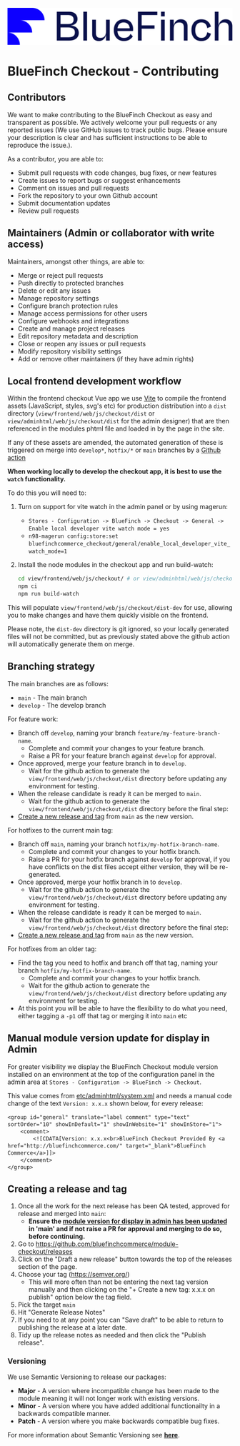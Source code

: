 ![BlueFinch Checkout](../assets/logo.svg)

# BlueFinch Checkout - Contributing

## Contributors

We want to make contributing to the BlueFinch Checkout as easy and transparent as possible. We actively welcome your pull requests or any reported issues (We use GitHub issues to track public bugs. Please ensure your description is clear and has sufficient instructions to be able to reproduce the issue.).

As a contributor, you are able to:
- Submit pull requests with code changes, bug fixes, or new features
- Create issues to report bugs or suggest enhancements
- Comment on issues and pull requests
- Fork the repository to your own Github account
- Submit documentation updates
- Review pull requests

## Maintainers (Admin or collaborator with write access)

Maintainers, amongst other things, are able to:
- Merge or reject pull requests
- Push directly to protected branches
- Delete or edit any issues
- Manage repository settings
- Configure branch protection rules
- Manage access permissions for other users
- Configure webhooks and integrations
- Create and manage project releases
- Edit repository metadata and description
- Close or reopen any issues or pull requests
- Modify repository visibility settings
- Add or remove other maintainers (if they have admin rights)

## Local frontend development workflow

Within the frontend checkout Vue app we use [Vite](https://vite.dev/) to compile the frontend assets (JavaScript, styles, svg's etc) for production distribution into a `dist` directory (`view/frontend/web/js/checkout/dist` or `view/adminhtml/web/js/checkout/dist` for the admin designer) that are then referenced in the modules phtml file and loaded in by the page in the site.

If any of these assets are amended, the automated generation of these is triggered on merge into `develop*`, `hotfix/*` or `main` branches by a [ Github action](.github/workflows/generate-dist.yml)

**When working locally to develop the checkout app, it is best to use the `watch` functionality.**

To do this you will need to:
1. Turn on support for vite watch in the admin panel or by using magerun:
    - `Stores - Configuration -> BlueFinch -> Checkout -> General -> Enable local developer vite watch mode = yes`
    - `n98-magerun config:store:set bluefinchcommerce_checkout/general/enable_local_developer_vite_watch_mode=1`

2. Install the node modules in the checkout app and run build-watch:
    ```bash
    cd view/frontend/web/js/checkout/ # or view/adminhtml/web/js/checkout/
    npm ci
    npm run build-watch
    ```

This will populate `view/frontend/web/js/checkout/dist-dev` for use, allowing you to make changes and have them quickly visible on the frontend.

Please note, the `dist-dev` directory is git ignored, so your locally generated files will not be committed, but as previously stated above the github action will automatically generate them on merge.

## Branching strategy

The main branches are as follows:

- `main` - The main branch
- `develop` - The develop branch

For feature work:
- Branch off `develop`, naming your branch `feature/my-feature-branch-name`.
    - Complete and commit your changes to your feature branch.
    - Raise a PR for your feature branch against `develop` for approval.
- Once approved, merge your feature branch in to `develop`.
    - Wait for the github action to generate the `view/frontend/web/js/checkout/dist` directory before updating any environment for testing.
- When the release candidate is ready it can be merged to `main`.
    - Wait for the github action to generate the `view/frontend/web/js/checkout/dist` directory before the final step:
- [Create a new release and tag](#creating-a-release-and-tag) from `main` as the new version.

For hotfixes to the current main tag:
- Branch off `main`, naming your branch `hotfix/my-hotfix-branch-name`.
    - Complete and commit your changes to your hotfix branch.
    - Raise a PR for your hotfix branch against `develop` for approval, if you have conflicts on the dist files accept either version, they will be re-generated.
- Once approved, merge your hotfix branch in to `develop`.
    - Wait for the github action to generate the `view/frontend/web/js/checkout/dist` directory before updating any environment for testing.
- When the release candidate is ready it can be merged to `main`.
    - Wait for the github action to generate the `view/frontend/web/js/checkout/dist` directory before the final step:
- [Create a new release and tag](#creating-a-release-and-tag) from `main` as the new version.

For hotfixes from an older tag:
- Find the tag you need to hotfix and branch off that tag, naming your branch `hotfix/my-hotfix-branch-name`.
    - Complete and commit your changes to your hotfix branch.
    - Wait for the github action to generate the `view/frontend/web/js/checkout/dist` directory before updating any environment for testing.
- At this point you will be able to have the flexibility to do what you need, either tagging a `-p1` off that tag or merging it into `main` etc

## Manual module version update for display in Admin

For greater visibility we display the BlueFinch Checkout module version installed on an environment at the top of the configuration panel in the admin area at `Stores - Configuration -> BlueFinch -> Checkout`.

This value comes from [etc/adminhtml/system.xml](../etc/adminhtml/system.xml) and needs a manual code change of the text `Version: x.x.x` shown below, for every release:
```
<group id="general" translate="label comment" type="text" sortOrder="10" showInDefault="1" showInWebsite="1" showInStore="1">
    <comment>
        <![CDATA[Version: x.x.x<br>BlueFinch Checkout Provided By <a href="http://bluefinchcommerce.com/" target="_blank">BlueFinch Commerce</a>]]>
    </comment>
</group>
```

## Creating a release and tag

1. Once all the work for the next release has been QA tested, approved for release and merged into `main`:
    - **Ensure the [module version for display in admin has been updated](#manual-module-version-update-for-display-in-Admin) in 'main' and if not raise a PR for approval and merging to do so, before continuing.**
1. Go to https://github.com/bluefinchcommerce/module-checkout/releases
1. Click on the "Draft a new release" button towards the top of the releases section of the page.
1. Choose your tag (https://semver.org/)
    -  This will more often than not be entering the next tag version manually and then clicking on the "+ Create a new tag: x.x.x on publish" option below the tag field.
1. Pick the target `main`
1. Hit "Generate Release Notes"
1. If you need to at any point you can "Save draft" to be able to return to publishing the release at a later date.
1. Tidy up the release notes as needed and then click the "Publish release".

### Versioning

We use Semantic Versioning to release our packages:

- **Major** - A version where incompatible change has been made to the module meaning it will not longer work with existing versions.
- **Minor** - A version where you have added additional functionailty in a backwards compatible manner.
- **Patch** - A version where you make backwards compatible bug fixes.

For more information about Semantic Versioning see **[here](https://semver.org/)**.
